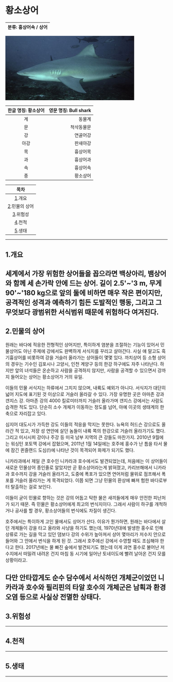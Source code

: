황소상어
============
|분류: 흉상어속 / 상어|
|----------|

<img src="bs2.jpeg" width="400px" height="200px" title="bs"/>

|한글 명칭: 황소상어|영문 명칭: Bull shark|
|:----------------:|--------------------:|
|계|동물계|
|문|척삭동물문|
|강|연골어강|
|아강|판새아강|
|목|흉상어목|
|과|흉상어과|
|속|흉상어속|
|종|황소상어|

|목차|
|:--:|
|[1](#1.개요).개요|
|[2](#2.민물의-상어).민물의 상어|
|[3](#3.위험성).위험성|
|[4](#4.천적).천적|
|[5](#5.생태).생태|

----------------------------------------
## 1.개요
세계에서 가장 위험한 상어들을 꼽으라면 백상아리, 뱀상어와 함께 세 손가락 안에 드는 상어. 길이 2.5'~'3 m, 무게 90'~'180 kg으로 앞의 둘에 비하면 매우 작은 편이지만, 공격적인 성격과 예측하기 힘든 도발적인 행동, 그리고 그 무엇보다 광범위한 서식범위 때문에 위험하다 여겨진다.
----------------------------------------
## 2.민물의 상어

원래는 바다에 적응한 전형적인 상어지만, 특이하게 염분을 조절하는 기능이 있어서 민물상어도 아닌 주제에 강에서도 완벽하게 서식지를 꾸리고 살아간다. 사실 얘 말고도 흑기흉상어를 비롯하여 강을 거슬러 올라가는 상어들이 몇몇 있다. 까치상어 등 소형 상어의 경우는 기수인 김포시나 고양시, 인천 계양구 등의 한강 하구에도 자주 나타난다. 하지만 앞의 녀석들은 온순하고 사람을 공격하지 않지만, 사람을 공격할 수 있으면서 강까지 들어오는 상어는 황소상어가 거의 유일.

이들의 민물 서식지는 하류에서 그치지 않으며, 내륙도 예외가 아니다. 서식지가 대단히 넓어 지도에 표기된 것 이상으로 거슬러 올라갈 수 있다. 가장 유명한 곳은 아마존 강과 갠지스 강. 아마존 강의 4000 킬로미터까지 거슬러 올라가며 갠지스 강에서는 사람도 습격한 적도 있다. 단순히 소수 개체가 이동하는 정도를 넘어, 아예 이곳의 생태계의 한 축으로 자리잡고 있다.

심지어 대도시가 가득한 강도 이들의 적응을 막지는 못한다. 뉴욕의 허드슨 강으로도 올라간 적 있고, 저장 성 연안에 살던 놈들이 내륙 쪽의 한강으로 거슬러 올라가기도 했다. 그리고 미시시피 강이나 주강 등 미국 남부 지역의 큰 강들도 마찬가지. 2010년 9월에는 워싱턴 포토맥 강에서 잡혔으며, 2011년 1월 14일에는 호주에 홍수가 난 틈을 타서 물에 잠긴 퀸즐랜드 도심(!)에 나타난 것이 목격되어 화제가 되기도 했다.

니카라과에서 제일 큰 호수인 니카라과 호수에서도 발견되었는데, 처음에는 이 상어들이 새로운 민물상어 종인줄로 알았지만 곧 황소상어라는게 밝혀졌고, 카리브해에서 니카라과 호수까지 강을 거슬러 올라가고, 도중에 폭포가 있으면 연어처럼 물위로 점프해서 폭포를 거슬러 올라가는 게 목격되었다. 이쯤 되면 그냥 민물의 환상에 빠져 험한 바다로부터 탈출하는 걸로 보인다.

이들이 굳이 민물로 향하는 것은 강의 어둡고 탁한 물은 새끼들에게 매우 안전한 피난처가 되기 때문. 즉 민물은 황소상어에게 최고의 번식지이다. 그래서 사람이 하구를 개척하거나 공사를 할 경우, 황소상어들의 번식에도 차질이 생긴다.

호주에서는 특이하게 고인 물에서도 상어가 산다. 이유가 뭔가하면, 원래는 바다에서 살던 개체들이 강을 타고 올라와 사냥을 하기도 했는데, 1970년대에 발생한 홍수로 인해 상류로 가는 길을 막고 있던 댐보다 강의 수위가 높아져서 상어 몇마리가 저수지 안으로 들어와 그 안에서 번식을 하게 된 것. 그래서 호주에선 강에서 수영할 때도 조심해야 한다고 한다. 2017년에는 물 빠진 숲에서 발견되기도 했는데 이게 과연 홍수로 불어난 저수지에서 떠밀려 내려온 건지 마침 동 시기에 일어난 토네이도에 빨려 날아온 건지 모를 상황이라고.

다만 안타깝게도 순수 담수에서 서식하던 개체군이었던 니카라과 호수와 필리핀의 타알 호수의 개체군은 남획과 환경오염 등으로 사실상 전멸한 상태다.
----------------------------------------
## 3.위험성
----------------------------------------
## 4.천적
----------------------------------------
## 5.생태
----------------------------------------
